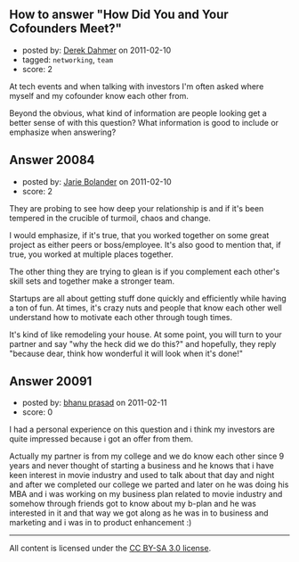 ## How to answer "How Did You and Your Cofounders Meet?"

- posted by: [Derek Dahmer](https://stackexchange.com/users/-1/7093-derek-dahmer) on 2011-02-10
- tagged: `networking`, `team`
- score: 2

At tech events and when talking with investors I'm often asked where myself and my cofounder know each other from.  

Beyond the obvious, what kind of information are people looking get a better sense of with this question?  What information is good to include or emphasize when answering?


## Answer 20084

- posted by: [Jarie Bolander](https://stackexchange.com/users/-1/585-jarie-bolander) on 2011-02-10
- score: 2

They are probing to see how deep your relationship is and if it's been tempered in the crucible of turmoil, chaos and change. 

I would emphasize, if it's true, that you worked together on some great project as either peers or boss/employee. It's also good to mention that, if true, you worked at multiple places together.

The other thing they are trying to glean is if you complement each other's skill sets and together make a stronger team.

Startups are all about getting stuff done quickly and efficiently while having a ton of fun. At times, it's crazy nuts and people that know each other well understand how to motivate each other through tough times.

It's kind of like remodeling your house. At some point, you will turn to your partner and say "why the heck did we do this?" and hopefully, they reply "because dear, think how wonderful it will look when it's done!"


## Answer 20091

- posted by: [bhanu prasad](https://stackexchange.com/users/-1/7050-bhanu-prasad) on 2011-02-11
- score: 0

I had a personal experience on this question and i think my investors are quite impressed because i got an offer from them.

Actually my partner is from my college and we do know each other since 9 years and never thought of starting a business and he knows that i have keen interest in movie industry and used to talk about that day and night and after we completed our college we parted and later on he was doing his MBA and i was working on my business plan related to movie industry and somehow through friends got to know about my b-plan and he was interested in it and that way we got along as he was in to business and marketing and i was in to product enhancement :)



---

All content is licensed under the [CC BY-SA 3.0 license](https://creativecommons.org/licenses/by-sa/3.0/).
